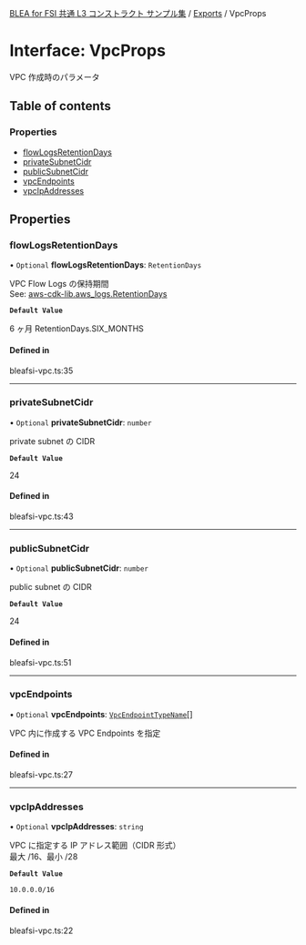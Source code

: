 [BLEA for FSI 共通 L3 コンストラクト サンプル集](../README.md) / [Exports](../modules.md) / VpcProps

# Interface: VpcProps

VPC 作成時のパラメータ

## Table of contents

### Properties

- [flowLogsRetentionDays](VpcProps.md#flowlogsretentiondays)
- [privateSubnetCidr](VpcProps.md#privatesubnetcidr)
- [publicSubnetCidr](VpcProps.md#publicsubnetcidr)
- [vpcEndpoints](VpcProps.md#vpcendpoints)
- [vpcIpAddresses](VpcProps.md#vpcipaddresses)

## Properties

### flowLogsRetentionDays

• `Optional` **flowLogsRetentionDays**: `RetentionDays`

VPC Flow Logs の保持期間 <br>
See: [aws-cdk-lib.aws_logs.RetentionDays](https://docs.aws.amazon.com/cdk/api/v2/docs/aws-cdk-lib.aws_logs.RetentionDays.html)

**`Default Value`**

6 ヶ月 RetentionDays.SIX_MONTHS

#### Defined in

bleafsi-vpc.ts:35

---

### privateSubnetCidr

• `Optional` **privateSubnetCidr**: `number`

private subnet の CIDR

**`Default Value`**

24

#### Defined in

bleafsi-vpc.ts:43

---

### publicSubnetCidr

• `Optional` **publicSubnetCidr**: `number`

public subnet の CIDR

**`Default Value`**

24

#### Defined in

bleafsi-vpc.ts:51

---

### vpcEndpoints

• `Optional` **vpcEndpoints**: [`VpcEndpointTypeName`](../enums/VpcEndpointTypeName.md)[]

VPC 内に作成する VPC Endpoints を指定

#### Defined in

bleafsi-vpc.ts:27

---

### vpcIpAddresses

• `Optional` **vpcIpAddresses**: `string`

VPC に指定する IP アドレス範囲（CIDR 形式）<br>
最大 /16、最小 /28

**`Default Value`**

`10.0.0.0/16`

#### Defined in

bleafsi-vpc.ts:22
